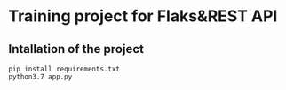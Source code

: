 # Training project for Flaks&REST API

## Intallation of the project

```
pip install requirements.txt
python3.7 app.py

```
